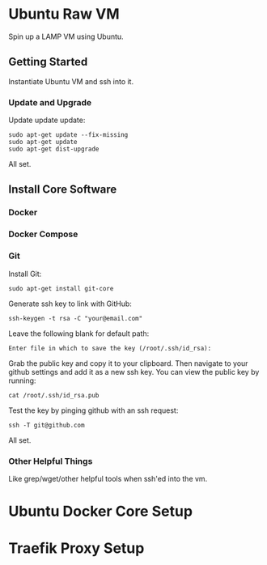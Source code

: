 # Ubuntu Raw VM

Spin up a LAMP VM using Ubuntu.

## Getting Started

Instantiate Ubuntu VM and ssh into it.

### Update and Upgrade

Update update update:

```
sudo apt-get update --fix-missing
sudo apt-get update
sudo apt-get dist-upgrade
```

All set.

## Install Core Software

### Docker

### Docker Compose

### Git

Install Git:

```
sudo apt-get install git-core
```

Generate ssh key to link with GitHub:

```
ssh-keygen -t rsa -C "your@email.com"
```

Leave the following blank for default path:

```
Enter file in which to save the key (/root/.ssh/id_rsa):
```

Grab the public key and copy it to your clipboard. Then navigate to your github settings and add it as a new ssh key. You can view the public key by running:

```
cat /root/.ssh/id_rsa.pub
```

Test the key by pinging github with an ssh request:

```
ssh -T git@github.com
```

All set.

### Other Helpful Things

Like grep/wget/other helpful tools when ssh'ed into the vm.

# Ubuntu Docker Core Setup

# Traefik Proxy Setup
